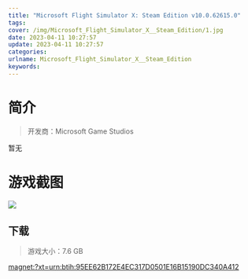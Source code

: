 ```yaml
---
title: "Microsoft Flight Simulator X: Steam Edition v10.0.62615.0"
tags: 
cover: /img/Microsoft_Flight_Simulator_X__Steam_Edition/1.jpg
date: 2023-04-11 10:27:57
update: 2023-04-11 10:27:57
categories: 
urlname: Microsoft_Flight_Simulator_X__Steam_Edition
keywords: 
---
```

# 简介

> 开发商：Microsoft Game Studios

暂无

# 游戏截图

![](/img/Microsoft_Flight_Simulator_X__Steam_Edition/2.jpg)


## 下载

> 游戏大小：7.6 GB

[magnet:?xt=urn:btih:95EE62B172E4EC317D0501E16B15190DC340A412](magnet:?xt=urn:btih:95EE62B172E4EC317D0501E16B15190DC340A412)